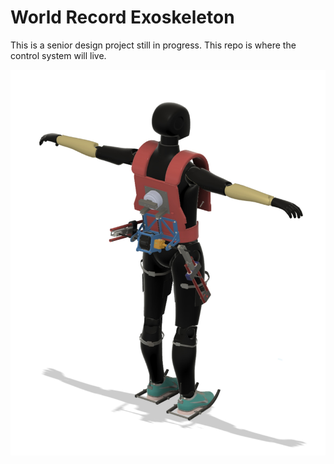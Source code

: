 # World Record Exoskeleton
This is a senior design project still in progress. This repo is where the control system will live.

![img](https://github.com/ARLab-VT/world-record-exoskeleton/blob/main/CAD.jpg)
